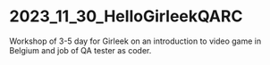 # 2023_11_30_HelloGirleekQARC
Workshop of 3-5 day for Girleek on an introduction to video game in Belgium and job of QA tester as coder.
